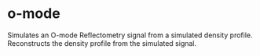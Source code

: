 # o-mode
Simulates an O-mode Reflectometry signal from a simulated density profile.
Reconstructs the density profile from the simulated signal.
